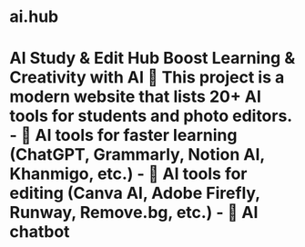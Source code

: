 # ai.hub
# AI Study &amp; Edit Hub Boost Learning &amp; Creativity with AI 🚀    This project is a modern website that lists 20+ AI tools for students and photo editors.   - 📘 AI tools for faster learning (ChatGPT, Grammarly, Notion AI, Khanmigo, etc.)   - 🎨 AI tools for editing (Canva AI, Adobe Firefly, Runway, Remove.bg, etc.)   - 🤖 AI chatbot 
